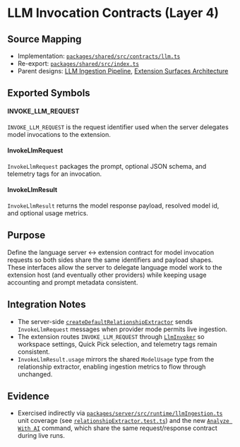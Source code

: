 # LLM Invocation Contracts (Layer 4)

## Source Mapping
- Implementation: [`packages/shared/src/contracts/llm.ts`](../../../packages/shared/src/contracts/llm.ts)
- Re-export: [`packages/shared/src/index.ts`](../../../packages/shared/src/index.ts)
- Parent designs: [LLM Ingestion Pipeline](../../layer-3/llm-ingestion-pipeline.mdmd.md), [Extension Surfaces Architecture](../../layer-3/extension-surfaces.mdmd.md)

## Exported Symbols

#### INVOKE_LLM_REQUEST
`INVOKE_LLM_REQUEST` is the request identifier used when the server delegates model invocations to the extension.

#### InvokeLlmRequest
`InvokeLlmRequest` packages the prompt, optional JSON schema, and telemetry tags for an invocation.

#### InvokeLlmResult
`InvokeLlmResult` returns the model response payload, resolved model id, and optional usage metrics.

## Purpose
Define the language server ↔ extension contract for model invocation requests so both sides share the same identifiers and payload shapes. These interfaces allow the server to delegate language model work to the extension host (and eventually other providers) while keeping usage accounting and prompt metadata consistent.

## Integration Notes
- The server-side [`createDefaultRelationshipExtractor`](../../layer-4/llm-ingestion/llmIngestionManager.mdmd.md) sends `InvokeLlmRequest` messages when provider mode permits live ingestion.
- The extension routes `INVOKE_LLM_REQUEST` through [`LlmInvoker`](../../layer-4/extension-services/llmInvoker.mdmd.md) so workspace settings, Quick Pick selection, and telemetry tags remain consistent.
- `InvokeLlmResult.usage` mirrors the shared `ModelUsage` type from the relationship extractor, enabling ingestion metrics to flow through unchanged.

## Evidence
- Exercised indirectly via [`packages/server/src/runtime/llmIngestion.ts`](../../../packages/server/src/runtime/llmIngestion.ts) unit coverage (see [`relationshipExtractor.test.ts`](../../../packages/shared/src/inference/llm/relationshipExtractor.test.ts)) and the new [`Analyze With AI`](../extension-commands/analyzeWithAI.mdmd.md) command, which share the same request/response contract during live runs.

